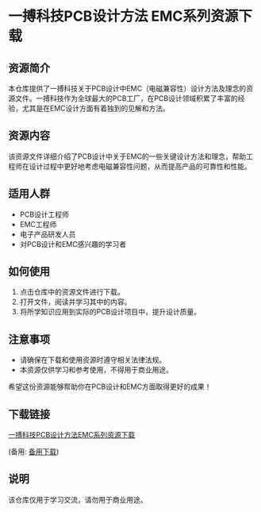 # 一搏科技PCB设计方法 EMC系列资源下载

## 资源简介

本仓库提供了一搏科技关于PCB设计中EMC（电磁兼容性）设计方法及理念的资源文件。一搏科技作为全球最大的PCB工厂，在PCB设计领域积累了丰富的经验，尤其是在EMC设计方面有着独到的见解和方法。

## 资源内容

该资源文件详细介绍了PCB设计中关于EMC的一些关键设计方法和理念，帮助工程师在设计过程中更好地考虑电磁兼容性问题，从而提高产品的可靠性和性能。

## 适用人群

- PCB设计工程师
- EMC工程师
- 电子产品研发人员
- 对PCB设计和EMC感兴趣的学习者

## 如何使用

1. 点击仓库中的资源文件进行下载。
2. 打开文件，阅读并学习其中的内容。
3. 将所学知识应用到实际的PCB设计项目中，提升设计质量。

## 注意事项

- 请确保在下载和使用资源时遵守相关法律法规。
- 本资源仅供学习和参考使用，不得用于商业用途。

希望这份资源能够帮助你在PCB设计和EMC方面取得更好的成果！

## 下载链接
[一搏科技PCB设计方法EMC系列资源下载](https://pan.quark.cn/s/0f757aae7f90) 

(备用: [备用下载](https://pan.baidu.com/s/1ulyfiz75JsD6gaGxtRFXrA?pwd=1234))

## 说明

该仓库仅用于学习交流，请勿用于商业用途。

